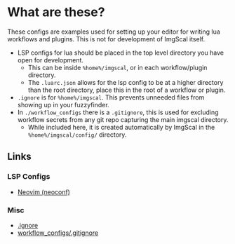 
# What are these?

These configs are examples used for setting up your editor for writing lua workflows and plugins.
This is not for development of ImgScal itself.

* LSP configs for lua should be placed in the top level directory you have open for development.
  * This can be inside `%home%/imgscal`, or in each workflow/plugin directory.
  * The `.luarc.json` allows for the lsp config to be at a higher directory than the root directory, place this in the root of a workflow or plugin.
* `.ignore` is for `%home%/imgscal`. This prevents unneeded files from showing up in your fuzzyfinder.
* In `./workflow_configs` there is a `.gitignore`, this is used for excluding workflow secrets from any git repo capturing the main imgscal directory.
  * While included here, it is created automatically by ImgScal in the `%home%/imgscal/config/` directory.

## Links

### LSP Configs

* [Neovim (neoconf)](/editor_configs/lsp/.neoconf.json)

### Misc

* [.ignore](/editor_configs/.ignore)
* [workflow_configs/.gitignore](/editor_configs/workflow_configs/.gitignore)

